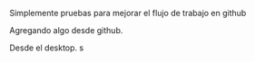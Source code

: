 Simplemente pruebas para mejorar el flujo de trabajo en github

Agregando algo desde github.

Desde el desktop. s
